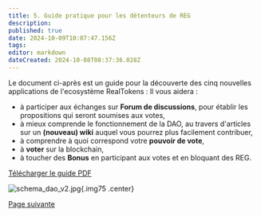 ```yaml
---
title: 5. Guide pratique pour les détenteurs de REG
description: 
published: true
date: 2024-10-09T10:07:47.156Z
tags: 
editor: markdown
dateCreated: 2024-10-08T08:37:36.028Z
---
```


Le document ci-après est un guide pour la découverte des cinq nouvelles applications de l'ecosystème RealTokens : 
Il vous aidera :
- à participer aux échanges sur **Forum de discussions**, pour établir les propositions qui seront soumises aux votes, 
- à mieux comprende le fonctionnement de la DAO, au travers d'articles sur un **(nouveau) wiki** auquel vous pourrez plus facilement contribuer,
- à comprendre à quoi correspond votre **pouvoir de vote**,
- à **voter** sur la blockchain,
- à toucher des **Bonus** en participant aux votes et en bloquant des REG.

[Télécharger le guide PDF](/fr/fr/documents/tuto_gouvernance_dao_v2.1.pdf)

![schema_dao_v2.jpg](/fr/fr/assets/img/schema_dao_v2.jpg){.img75 .center}


[Page suivante](/fr/DAO/Perspectives)

